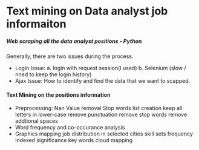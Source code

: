 # Text mining on Data analyst job informaiton


##### Web scraping all the data analyst positions - Python
Generally, there are two issues during the process.
- Login Issue: 
  a. login with request session(I used)
  b. Selenium (slow / nned to keep the login history)
- Ajax Issue:
  How to identify and find the data that we want to scapped.
  
#### Text Mining on the positions information
- Preprocessing:
  Nan Value removal
  Stop words list creation
  keep all letters in lower-case
  remove punctuation
  remove stop words
  remove addtional spaces
- Word frequency and co-occurance analysis
- Graphics mapping
  job distribution in selected cities
  skill sets frequency indexed significance
  key words cloud mapping
 

